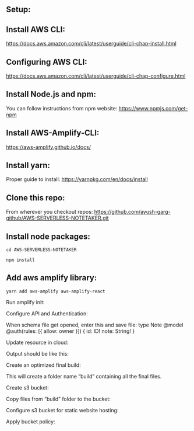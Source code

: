 ## Setup:

## Install AWS CLI:
https://docs.aws.amazon.com/cli/latest/userguide/cli-chap-install.html

## Configuring AWS CLI:
https://docs.aws.amazon.com/cli/latest/userguide/cli-chap-configure.html

## Install Node.js and npm:
You can follow instructions from npm website: https://www.npmjs.com/get-npm

## Install AWS-Amplify-CLI:
https://aws-amplify.github.io/docs/

## Install yarn:
Proper guide to install: https://yarnpkg.com/en/docs/install

## Clone this repo:
From wherever you checkout repos: https://github.com/ayush-garg-github/AWS-SERVERLESS-NOTETAKER.git

## Install node packages:
`cd AWS-SERVERLESS-NOTETAKER`

`npm install`

## Add aws amplify library:
`yarn add aws-amplify aws-amplify-react`

Run amplify init:
 

Configure API and Authentication:
 
When schema file get opened, enter this and save file:
type Note @model @auth(rules: [{ allow: owner }]) {
  id: ID!
  note: String!
}



Update resource in cloud:


 

Output should be like this:
 

Create an optimized final build:

This will create a folder name “build” containing all the final files.

Create s3 bucket:


Copy files from “build” folder to the bucket:






Configure s3 bucket for static website hosting:
 

Apply bucket policy:
 
